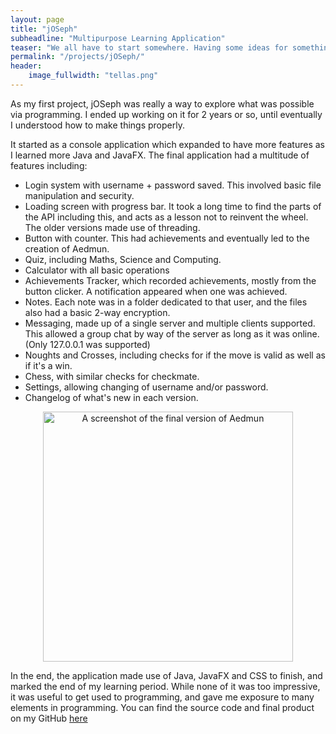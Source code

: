 ```yaml
---
layout: page
title: "jOSeph"
subheadline: "Multipurpose Learning Application"
teaser: "We all have to start somewhere. Having some ideas for something you want to make. This is my start."
permalink: "/projects/jOSeph/"
header:
    image_fullwidth: "tellas.png"
---
```


As my first project, jOSeph was really a way to explore what was possible via programming. I ended up working on it for 2 years or so, until eventually I understood how to make things properly.

It started as a console application which expanded to have more features as I learned more Java and JavaFX. The final application had a multitude of features including:
 - Login system with username + password saved. This involved basic file manipulation and security.
 - Loading screen with progress bar. It took a long time to find the parts of the API including this, and acts as a lesson not to reinvent the wheel. The older versions made use of threading.
 - Button with counter. This had achievements and eventually led to the creation of Aedmun.
 - Quiz, including Maths, Science and Computing.
 - Calculator with all basic operations
 - Achievements Tracker, which recorded achievements, mostly from the button clicker. A notification appeared when one was achieved.
 - Notes. Each note was in a folder dedicated to that user, and the files also had a basic 2-way encryption.
 - Messaging, made up of a single server and multiple clients supported. This allowed a group chat by way of the server as long as it was online. (Only 127.0.0.1 was supported)
 - Noughts and Crosses, including checks for if the move is valid as well as if it's a win.
 - Chess, with similar checks for checkmate.
 - Settings, allowing changing of username and/or password.
 - Changelog of what's new in each version.

<center>
   <img src="https://black-photon.github.io/images/jOSeph.png" title="A screenshot of the final version of Aedmun" width="400"/>
</center>

In the end, the application made use of Java, JavaFX and CSS to finish, and marked the end of my learning period. While none of it was too impressive, it was useful to get used to programming, and gave me exposure to many elements in programming. You can find the source code and final product on my GitHub [here](https://github.com/Black-Photon/jOSeph)